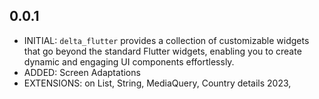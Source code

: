 ## 0.0.1

* INITIAL: `delta_flutter` provides a collection of customizable widgets that go beyond the standard Flutter widgets, enabling you to create dynamic and engaging UI components effortlessly.
* ADDED: Screen Adaptations
* EXTENSIONS: on List, String, MediaQuery, Country details 2023,

